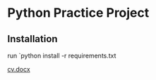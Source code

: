 # Python Practice Project

## Installation
run `python install -r requirements.txt

[cv.docx](https://github.com/nharris120/python-practice-project/files/7108063/cv.docx)
